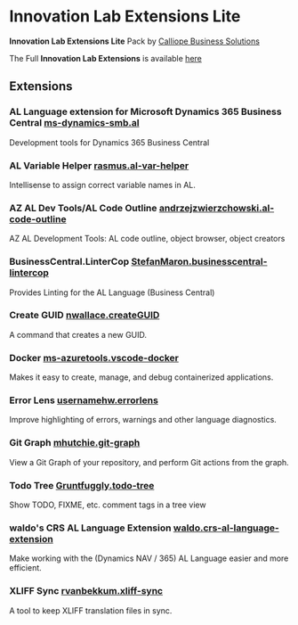 # Innovation Lab Extensions Lite

**Innovation Lab Extensions Lite** Pack by [Calliope Business Solutions](https://www.groupe-calliope.com)

The Full **Innovation Lab Extensions** is available [here](https://marketplace.visualstudio.com/items?itemName=Calliope.innovation-lab-extensions)

## Extensions

### AL Language extension for Microsoft Dynamics 365 Business Central [ms-dynamics-smb.al](https://marketplace.visualstudio.com/items?itemName=ms-dynamics-smb.al)

Development tools for Dynamics 365 Business Central

### AL Variable Helper [rasmus.al-var-helper](https://marketplace.visualstudio.com/items?itemName=rasmus.al-var-helper)

Intellisense to assign correct variable names in AL.

### AZ AL Dev Tools/AL Code Outline [andrzejzwierzchowski.al-code-outline](https://marketplace.visualstudio.com/items?itemName=andrzejzwierzchowski.al-code-outline)

AZ AL Development Tools: AL code outline, object browser, object creators

### BusinessCentral.LinterCop [StefanMaron.businesscentral-lintercop](https://marketplace.visualstudio.com/items?itemName=StefanMaron.businesscentral-lintercop)

Provides Linting for the AL Language (Business Central)

### Create GUID [nwallace.createGUID](https://marketplace.visualstudio.com/items?itemName=nwallace.createGUID)

A command that creates a new GUID.

### Docker [ms-azuretools.vscode-docker](https://marketplace.visualstudio.com/items?itemName=ms-azuretools.vscode-docker)

Makes it easy to create, manage, and debug containerized applications.

### Error Lens [usernamehw.errorlens](https://marketplace.visualstudio.com/items?itemName=usernamehw.errorlens)

Improve highlighting of errors, warnings and other language diagnostics.

### Git Graph [mhutchie.git-graph](https://marketplace.visualstudio.com/items?itemName=mhutchie.git-graph)

View a Git Graph of your repository, and perform Git actions from the graph.

### Todo Tree [Gruntfuggly.todo-tree](https://marketplace.visualstudio.com/items?itemName=Gruntfuggly.todo-tree)

Show TODO, FIXME, etc. comment tags in a tree view

### waldo's CRS AL Language Extension [waldo.crs-al-language-extension](https://marketplace.visualstudio.com/items?itemName=waldo.crs-al-language-extension)

Make working with the (Dynamics NAV / 365) AL Language easier and more efficient.

### XLIFF Sync [rvanbekkum.xliff-sync](https://marketplace.visualstudio.com/items?itemName=rvanbekkum.xliff-sync)

A tool to keep XLIFF translation files in sync.
